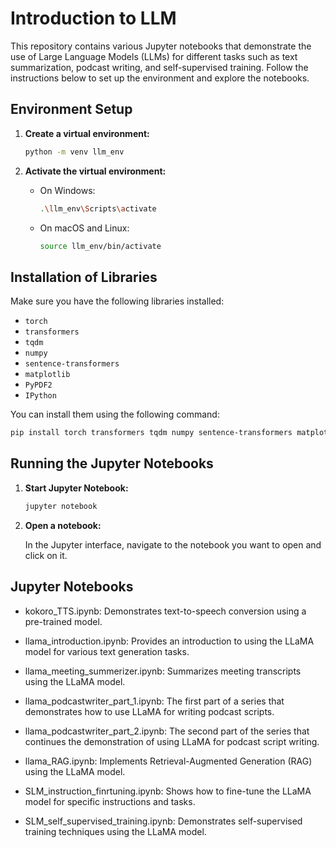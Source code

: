 # Introduction to LLM

This repository contains various Jupyter notebooks that demonstrate the use of Large Language Models (LLMs) for different tasks such as text summarization, podcast writing, and self-supervised training. Follow the instructions below to set up the environment and explore the notebooks.

## Environment Setup

1. **Create a virtual environment:**

    ```sh
    python -m venv llm_env
    ```

2. **Activate the virtual environment:**

    - On Windows:
        ```sh
        .\llm_env\Scripts\activate
        ```
    - On macOS and Linux:
        ```sh
        source llm_env/bin/activate
        ```

## Installation of Libraries

Make sure you have the following libraries installed:

- `torch`
- `transformers`
- `tqdm`
- `numpy`
- `sentence-transformers`
- `matplotlib`
- `PyPDF2`
- `IPython`

You can install them using the following command:

```sh
pip install torch transformers tqdm numpy sentence-transformers matplotlib PyPDF2 IPython
```

## Running the Jupyter Notebooks

1. **Start Jupyter Notebook:**

    ```sh
    jupyter notebook
    ```

2. **Open a notebook:**

    In the Jupyter interface, navigate to the notebook you want to open and click on it.

## Jupyter Notebooks

- kokoro_TTS.ipynb: Demonstrates text-to-speech conversion using a pre-trained model.

- llama_introduction.ipynb: Provides an introduction to using the LLaMA model for various text generation tasks.

- llama_meeting_summerizer.ipynb: Summarizes meeting transcripts using the LLaMA model.

- llama_podcastwriter_part_1.ipynb: The first part of a series that demonstrates how to use LLaMA for writing podcast scripts.

- llama_podcastwriter_part_2.ipynb: The second part of the series that continues the demonstration of using LLaMA for podcast script writing.

- llama_RAG.ipynb: Implements Retrieval-Augmented Generation (RAG) using the LLaMA model.

- SLM_instruction_finrtuning.ipynb: Shows how to fine-tune the LLaMA model for specific instructions and tasks.

- SLM_self_supervised_training.ipynb: Demonstrates self-supervised training techniques using the LLaMA model.